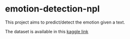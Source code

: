 # emotion-detection-npl

This project aims to predict/detect the emotion given a text.

The dataset is available in this [kaggle link](https://www.kaggle.com/praveengovi/emotions-dataset-for-nlp
)
